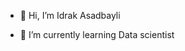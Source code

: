 - 👋 Hi, I’m Idrak Asadbayli
<!---- 👀 I’m interested in ...--->
- 🌱 I’m currently learning Data scientist
<!---- 💞️ I’m looking to collaborate on ...
- 📫 How to reach me ...--->

<!---
idrak-asad/idrak-asad is a ✨ special ✨ repository because its `README.md` (this file) appears on your GitHub profile.
You can click the Preview link to take a look at your changes.
--->
